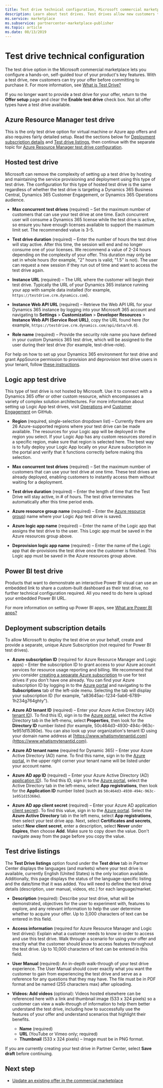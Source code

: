 ```yaml
---
title: Test drive technical configuration, Microsoft commercial marketplace
description: Learn about test drives. Test drives allow new customers to test drive your offer before committing to the purchase. 
ms.service: marketplace 
ms.subservice: partnercenter-marketplace-publisher
ms.topic: article
ms.date: 08/13/2019
---
```


# Test drive technical configuration

The test drive option in the Microsoft commercial marketplace lets you configure a hands-on, self-guided tour of your product's key features. With a test drive, new customers can try your offer before committing to purchase it. For more information, see [What is Test Drive?](what-is-test-drive.md)

If you no longer want to provide a test drive for your offer, return to the **Offer setup** page and clear the **Enable test drive** check box. Not all offer types have a test drive available.

## Azure Resource Manager test drive

This is the only test drive option for virtual machine or Azure app offers and also requires fairly detailed setup. Read the sections below for [Deployment subscription details](#deployment-subscription-details) and [Test drive listings](#test-drive-listings), then continue with the separate topic for [Azure Resource Manager test drive configuration](azure-resource-manager-test-drive.md).

## Hosted test drive

Microsoft can remove the complexity of setting up a test drive by hosting and maintaining the service provisioning and deployment using this type of test drive. The configuration for this type of hosted test drive is the same regardless of whether the test drive is targeting a Dynamics 365 Business Central, Dynamics 365 Customer Engagement, or Dynamics 365 Operations audience.

- **Max concurrent test drives** (required) – Set the maximum number of customers that can use your test drive at one time. Each concurrent user will consume a Dynamics 365 license while the test drive is active, so ensure you have enough licenses available to support the maximum limit set. The recommended value is 3-5.

- **Test drive duration** (required) – Enter the number of hours the test drive will stay active. After this time, the session will end and no longer consume one of your licenses. We recommend a value of 2-24 hours depending on the complexity of your offer. This duration may only be set in whole hours (for example, "2" hours is valid; "1.5" is not). The user can request a new session if they run out of time and want to access the test drive again.

- **Instance URL** (required) – The URL where the customer will begin their test drive. Typically the URL of your Dynamics 365 instance running your app with sample data installed (for example, `https://testdrive.crm.dynamics.com`).

- **Instance Web API URL** (required) – Retrieve the Web API URL for your Dynamics 365 instance by logging into your Microsoft 365 account and navigating to **Settings** > **Customization** > **Developer Resources** > **Instance Web API (Service Root URL)**, copy the URL found here (for example, `https://testdrive.crm.dynamics.com/api/data/v9.0`).

- **Role name** (required) – Provide the security role name you have defined in your custom Dynamics 365 test drive, which will be assigned to the user during their test drive (for example, test-drive-role).

For help on how to set up your Dynamics 365 environment for test drive and grant AppSource permission to provision and deprovision test drive users in your tenant, follow [these instructions](https://github.com/Microsoft/AppSource/blob/patch-1/Microsoft%20Hosted%20Test%20Drive/Setup-your-Azure-subscription-for-Dynamics365-Microsoft-Hosted-Test-Drives.md).

## Logic app test drive

This type of test drive is not hosted by Microsoft. Use it to connect with a Dynamics 365 offer or other custom resource, which encompasses a variety of complex solution architectures. For more information about setting up Logic App test drives, visit [Operations](https://github.com/Microsoft/AppSource/blob/master/Setup-your-Azure-subscription-for-Dynamics365-Operations-Test-Drives.md) and [Customer Engagement](https://github.com/Microsoft/AppSource/wiki/Setting-up-Test-Drives-for-Dynamics-365-app) on GitHub.

- **Region** (required, single-selection dropdown list) – Currently there are 26 Azure-supported regions where your test drive can be made available. The resources for your Logic app will be deployed in the region you select. If your Logic App has any custom resources stored in a specific region, make sure that region is selected here. The best way is to fully deploy your Logic App locally on your Azure subscription in the portal and verify that it functions correctly before making this selection.

- **Max concurrent test drives** (required) – Set the maximum number of customers that can use your test drive at one time. These test drives are already deployed, enabling customers to instantly access them without waiting for a deployment.

- **Test drive duration** (required) – Enter the length of time that the Test Drive will stay active, in # of hours. The test drive terminates automatically after this time period ends.

- **Azure resource group name** (required) – Enter the [Azure resource group](../azure-resource-manager/resource-group-overview.md#resource-groups)) name where your Logic App test drive is saved.

- **Azure logic app name** (required) – Enter the name of the Logic app that assigns the test drive to the user. This Logic app must be saved in the Azure resources group above.

- **Deprovision logic app name** (required) – Enter the name of the Logic app that de-provisions the test drive once the customer is finished. This Logic app must be saved in the Azure resources group above.

## Power BI test drive

Products that want to demonstrate an interactive Power BI visual can use an embedded link to share a custom-built dashboard as their test drive, no further technical configuration required. All you need to do here is upload your embedded Power BI URL.

For more information on setting up Power BI apps, see [What are Power BI apps?](https://docs.microsoft.com/power-bi/service-template-apps-overview)

## Deployment subscription details

To allow Microsoft to deploy the test drive on your behalf, create and provide a separate, unique Azure Subscription (not required for Power BI test drives).

- **Azure subscription ID** (required for Azure Resource Manager and Logic apps) – Enter the subscription ID to grant access to your Azure account services for resource usage reporting and billing. We recommend that you consider [creating a separate Azure subscription](../cost-management-billing/manage/create-subscription.md) to use for test drives if you don't have one already. You can find your Azure subscription ID by logging in to the [Azure portal](https://portal.azure.com/) and navigating to the **Subscriptions** tab of the left-side menu. Selecting the tab will display your subscription ID (for example, "a83645ac-1234-5ab6-6789-1h234g764ghty").

- **Azure AD tenant ID** (required) – Enter your Azure Active Directory (AD) [tenant ID](../active-directory/develop/howto-create-service-principal-portal.md#get-tenant-and-app-id-values-for-signing-in)). To find this ID, sign in to the [Azure portal](https://portal.azure.com/), select the Active Directory tab in the left-menu, select **Properties**, then look for the **Directory ID** number listed (for example, 50c464d3-4930-494c-963c-1e951d15360e). You can also look up your organization's tenant ID using your domain name address at [https://www.whatismytenantid.com](https://www.whatismytenantid.com).

- **Azure AD tenant name** (required for Dynamic 365) – Enter your Azure Active Directory (AD) name. To find this name, sign in to the [Azure portal](https://portal.azure.com/), in the upper right corner your tenant name will be listed under your account name.

- **Azure AD app ID** (required) – Enter your Azure Active Directory (AD) [application ID](../active-directory/develop/howto-create-service-principal-portal.md#get-tenant-and-app-id-values-for-signing-in)). To find this ID, sign in to the [Azure portal](https://portal.azure.com/), select the Active Directory tab in the left-menu, select **App registrations**, then look for the **Application ID** number listed (such as `50c464d3-4930-494c-963c-1e951d15360e`).

- **Azure AD app client secret** (required) – Enter your Azure AD application [client secret](../active-directory/develop/howto-create-service-principal-portal.md#create-a-new-application-secret)). To find this value, sign in to the [Azure portal](https://portal.azure.com/). Select the **Azure Active Directory** tab in the left menu, select **App registrations**, then select your test drive app. Next, select **Certificates and secrets**, select **New client secret**, enter a description, select **Never** under **Expires**, then choose **Add**. Make sure to copy down the value. Don't navigate away from the page before you copy the value.

## Test drive listings

The **Test Drive listings** option found under the **Test drive** tab in Partner Center displays the languages (and markets) where your test drive is available, currently English (United States) is the only location available. Additionally, this page displays the status of the language-specific listing and the date/time that it was added. You will need to define the test drive details (description, user manual, videos, etc.) for each language/market.

- **Description** (required): Describe your test drive, what will be demonstrated, objectives for the user to experiment with, features to explore, and any relevant information to help the user determine whether to acquire your offer. Up to 3,000 characters of text can be entered in this field.

- **Access information** (required for Azure Resource Manager and Logic test drives): Explain what a customer needs to know in order to access and use this test drive. Walk through a scenario for using your offer and exactly what the customer should know to access features throughout the test drive. Up to 10,000 characters of text can be entered in this field.

- **User Manual** (required): An in-depth walk-through of your test drive experience. The User Manual should cover exactly what you want the customer to gain from experiencing the test drive and serve as a reference for any questions that they may have. The file must be in PDF format and be named (255 characters max) after uploading.

- **Videos: Add videos** (optional): Videos hosted elsewhere can be referenced here with a link and thumbnail image (533 x 324 pixels) so a customer can view a walk-through of information to help them better understand the test drive, including how to successfully use the features of your offer and understand scenarios that highlight their benefits.
  - **Name** (required)
  - **URL** (YouTube or Vimeo only; required)
  - **Thumbnail** (533 x 324 pixels) – Image must be in PNG format.

If you are currently creating your test drive in Partner Center, select **Save draft** before continuing.

## Next step

- [Update an existing offer in the commercial marketplace](partner-center-portal/update-existing-offer.md)
